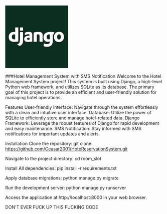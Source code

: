 
![Alt text](image/image.png)

###Hotel Management System with SMS Notification
Welcome to the Hotel Management System project! This system is built using Django, a high-level Python web framework, and utilizes SQLite as its database. The primary goal of this project is to provide an efficient and user-friendly solution for managing hotel operations.






Features
User-friendly Interface: Navigate through the system effortlessly with a clean and intuitive user interface.
Database: Utilize the power of SQLite to efficiently store and manage hotel-related data.
Django Framework: Leverage the robust features of Django for rapid development and easy maintenance.
SMS Notification: Stay informed with SMS notifications for important updates and alerts.




Installation
Clone the repository:
git clone https://github.com/Ceasar2001/HoteReservationSystem.git

Navigate to the project directory:
cd room_slot

Install All dependencies:
pip install -r requirements.txt

Apply database migrations:
python manage.py migrate

Run the development server:
python manage.py runserver


Access the application at http://localhost:8000 in your web browser.


DON'T EVER FUCK UP THIS FUCKING CODE
